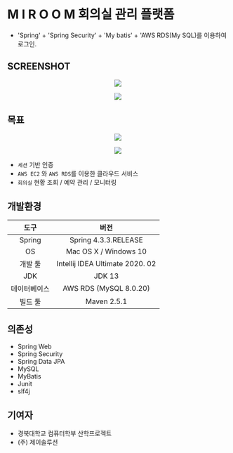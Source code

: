 # M I R O O M 회의실 관리 플랫폼
- 'Spring' + 'Spring Security' + 'My batis' + 'AWS RDS(My SQL)를 이용하여 로그인. 
## SCREENSHOT
<p align="center"><img src="https://user-images.githubusercontent.com/45276804/95453634-2bdc2180-09a6-11eb-9442-2956f85df02d.png"></p>
<p align="center"><img src="https://user-images.githubusercontent.com/45276804/95453775-6cd43600-09a6-11eb-8239-29b3007e34a7.png"></p>

## 목표
<p align="center"><img src="https://user-images.githubusercontent.com/45276804/95453634-2bdc2180-09a6-11eb-9442-2956f85df02d.png"></p>
<p align="center"><img src="https://user-images.githubusercontent.com/45276804/95453775-6cd43600-09a6-11eb-8239-29b3007e34a7.png"></p>

- `세션` 기반 인증
- `AWS EC2` 와 `AWS RDS`를 이용한 클라우드 서비스
- `회의실` 현황 조회 / 예약 관리 / 모니터링 

## 개발환경

|     도구     |              버전               |
| :----------: | :-----------------------------: |
|    Spring    |    Spring 4.3.3.RELEASE    |
|      OS      |            Mac OS X / Windows 10             |
|   개발 툴    | Intellij IDEA Ultimate 2020. 02 |
|     JDK      |             JDK 13              |
| 데이터베이스 |               AWS RDS (MySQL 8.0.20)                |
|   빌드 툴    |          Maven 2.5.1           |

## 의존성

- Spring Web
- Spring Security
- Spring Data JPA
- MySQL
- MyBatis
- Junit
- slf4j

## 기여자
- 경북대학교 컴퓨터학부 산학프로젝트
- (주) 제이솔루션

